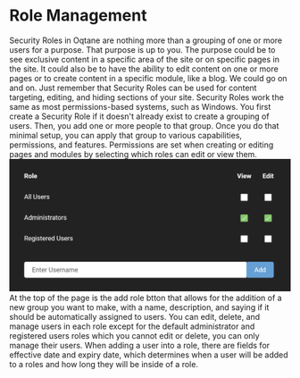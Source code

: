 # Role Management

Security Roles in Oqtane are nothing more than a grouping of one or more users for a purpose. That purpose is up to you. The purpose could be to see exclusive content in a specific area of the site or on specific pages in the site. It could also be to have the ability to edit content on one or more pages or to create content in a specific module, like a blog. We could go on and on. Just remember that Security Roles can be used for content targeting, editing, and hiding sections of your site.
Security Roles work the same as most permissions-based systems, such as Windows. You first create a Security Role if it doesn't already exist to create a grouping of users. Then, you add one or more people to that group. Once you do that minimal setup, you can apply that group to various capabilities, permissions, and features.
Permissions are set when creating or editing pages and modules by selecting which roles can edit or view them.
![permissions](./assets/permissions.png)
At the top of the page is the add role btton that allows for the addition of a new group you want to make, with a name, description, and saying if it should be automatically assigned to users. You can edit, delete, and manage users in each role except for the default administrator and registered users roles which you cannot edit or delete, you can only manage their users.
When adding a user into a role, there are fields for effective date and expiry date, which determines when a user will be added to a roles and how long they will be inside of a role.